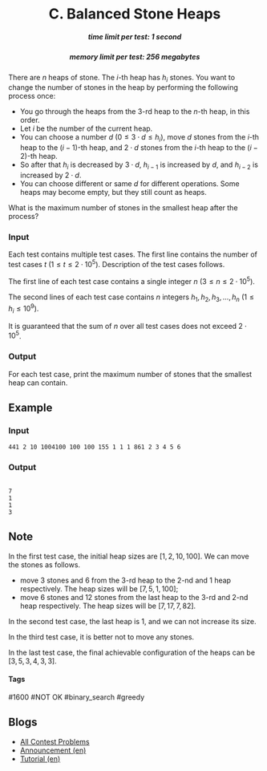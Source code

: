 <h1 style='text-align: center;'> C. Balanced Stone Heaps</h1>

<h5 style='text-align: center;'>time limit per test: 1 second</h5>
<h5 style='text-align: center;'>memory limit per test: 256 megabytes</h5>

There are $n$ heaps of stone. The $i$-th heap has $h_i$ stones. You want to change the number of stones in the heap by performing the following process once: 

* You go through the heaps from the $3$-rd heap to the $n$-th heap, in this order.
* Let $i$ be the number of the current heap.
* You can choose a number $d$ ($0 \le 3 \cdot d \le h_i$), move $d$ stones from the $i$-th heap to the $(i - 1)$-th heap, and $2 \cdot d$ stones from the $i$-th heap to the $(i - 2)$-th heap.
* So after that $h_i$ is decreased by $3 \cdot d$, $h_{i - 1}$ is increased by $d$, and $h_{i - 2}$ is increased by $2 \cdot d$.
* You can choose different or same $d$ for different operations. Some heaps may become empty, but they still count as heaps.

What is the maximum number of stones in the smallest heap after the process?

### Input

Each test contains multiple test cases. The first line contains the number of test cases $t$ ($1 \le t \le 2\cdot 10^5$). Description of the test cases follows.

The first line of each test case contains a single integer $n$ ($3 \le n \le 2 \cdot 10^5$).

The second lines of each test case contains $n$ integers $h_1, h_2, h_3, \ldots, h_n$ ($1 \le h_i \le 10^9$).

It is guaranteed that the sum of $n$ over all test cases does not exceed $2 \cdot 10^5$.

### Output

For each test case, print the maximum number of stones that the smallest heap can contain.

## Example

### Input


```text
441 2 10 1004100 100 100 155 1 1 1 861 2 3 4 5 6
```
### Output

```text

7
1
1
3

```
## Note

In the first test case, the initial heap sizes are $[1, 2, 10, 100]$. We can move the stones as follows. 

* move $3$ stones and $6$ from the $3$-rd heap to the $2$-nd and $1$ heap respectively. The heap sizes will be $[7, 5, 1, 100]$;
* move $6$ stones and $12$ stones from the last heap to the $3$-rd and $2$-nd heap respectively. The heap sizes will be $[7, 17, 7, 82]$.

In the second test case, the last heap is $1$, and we can not increase its size.

In the third test case, it is better not to move any stones.

In the last test case, the final achievable configuration of the heaps can be $[3, 5, 3, 4, 3, 3]$.



#### Tags 

#1600 #NOT OK #binary_search #greedy 

## Blogs
- [All Contest Problems](../Codeforces_Round_763_(Div._2).md)
- [Announcement (en)](../blogs/Announcement_(en).md)
- [Tutorial (en)](../blogs/Tutorial_(en).md)

